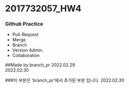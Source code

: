 # 2017732057_HW4  

### Github Practice
* Pull-Request
* Merge
* Branch
* Version Admin.
* Collaboration  

##Made by branch_pr
2022.02.29  
2022.02.30

###이 부분은 'branch_pr'에서 추가된 부분 입니다.
2022.02.30